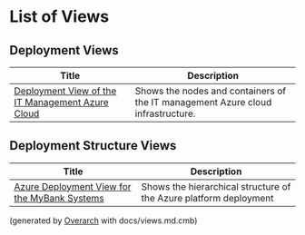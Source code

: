# List of Views

## Deployment Views
| Title | Description |
|---|---|
| [Deployment View of the IT Management Azure Cloud](deployment-view.md) | Shows the nodes and containers of the IT management Azure cloud infrastructure. |
## Deployment Structure Views
| Title | Description |
|---|---|
| [Azure Deployment View for the MyBank Systems](azure-deployment-structure-view.md) | Shows the hierarchical structure of the Azure platform deployment |


(generated by [Overarch](https://github.com/soulspace-org/overarch) with docs/views.md.cmb)
